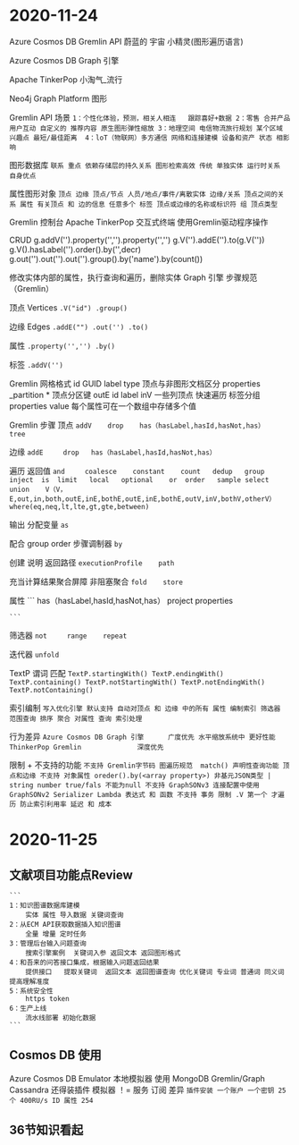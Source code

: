 # 2020-11-24
Azure Cosmos DB Gremlin API
蔚蓝的  宇宙      小精灵(图形遍历语言)

Azure Cosmos DB Graph 引擎

Apache TinkerPop
       小淘气_流行

Neo4j Graph Platform
       图形  

Gremlin API 场景
    ```
    1：个性化体验，预测，相关人相连   跟踪喜好+数据
    2：零售 合并产品 用户互动 自定义的 推荐内容 原生图形弹性缩放
    3：地理空间 电信物流旅行规划 某个区域 兴趣点 最短/最佳距离 
    4：loT（物联网）多方通信 网络和连接建模 设备和资产 状态 相影响
    ```

图形数据库
    ```
    联系 重点 依赖存储层的持久关系 图形检索高效
    传统 单独实体 运行时关系 自身优点
    ```

属性图形对象
    ```
    顶点 边缘
        顶点/节点 人员/地点/事件/离散实体
        边缘/关系 顶点之间的关系
        属性 有关顶点 和 边的信息 任意多个
        标签 顶点或边缘的名称或标识符 组 顶点类型
    ```

Gremlin 控制台
Apache TinkerPop 交互式终端
使用Gremlin驱动程序操作

CRUD
g.addV('').property('','').property('','')
g.V('').addE('').to(g.V(''))
g.V().hasLabel('').order().by('',decr)
g.out('').out('').out('').group().by('name').by(count())

修改实体内部的属性，执行查询和遍历，删除实体 Graph 引擎 步骤规范（Gremlin） 

顶点 Vertices
    ```
    .V("id") .group()
    ```

边缘 Edges
    ```
    .addE("") .out('') .to()
    ```

属性 
    ```
    .property('','') .by()
    ```

标签
    ```
    .addV('') 
    ```

Gremlin 网格格式
id GUID
label
type 顶点与非图形文档区分
properties 
_partition * 顶点分区键
outE
    id
    label
    inV 一些列顶点 快速遍历 标签分组
    properties 
        value 每个属性可在一个数组中存储多个值

Gremlin 步骤
顶点
    ```
    addV    drop    has（hasLabel,hasId,hasNot,has）    
    tree    
    ```

边缘
    ```
    addE     drop   has（hasLabel,hasId,hasNot,has）
    ```

遍历 返回值
    ```
    and     coalesce    constant    count   dedup   group 
    inject  is  limit   local   optional    or  order   sample
    select  union   
    V（V，E,out,in,both,outE,inE,bothE,outE,inE,bothE,outV,inV,bothV,otherV）
    where(eq,neq,lt,lte,gt,gte,between)
    ```

输出 分配变量
    ```
    as  
    ```

配合 group order 步骤调制器
    ```
    by
    ```

创建 说明 返回路径
    ```
    executionProfile    path
    ```

充当计算结果聚合屏障 非阻塞聚合
    ```
    fold    store   
    ```

属性
    ```
    has（hasLabel,hasId,hasNot,has）    project     properties 

    ```

筛选器
    ```
    not     range    repeat     
    ```

迭代器
    ```
    unfold  
    ```

TextP 谓词 匹配
    ```
    TextP.startingWith()
    TextP.endingWith()
    TextP.containing()
    TextP.notStartingWith()
    TextP.notEndingWith()
    TextP.notContaining()
    ```

索引编制
    ```
    写入优化引擎 默认支持 自动对顶点 和 边缘 中的所有 属性 编制索引
    筛选器 范围查询 排序 聚合 对属性 查询 索引处理
    ```

行为差异
    ```
    Azure Cosmos DB Graph 引擎      广度优先 水平缩放系统中 更好性能
    ThinkerPop Gremlin              深度优先
    ```

限制 + 不支持的功能
    ```
    不支持
        Gremlin字节码 图遍历规范 
        match() 声明性查询功能
        顶点和边缘 不支持 对象属性
        oreder().by(<array property>)
        非基元JSON类型 | string number true/fals 不能为null
        不支持 GraphSONv3 连接配置中使用 GraphSONv2 Serializer
        Lambda 表达式 和 函数
        不支持 事务
    限制
        .V 第一个 才遍历 防止索引利用率 延迟 和 成本
    ```

# 2020-11-25
## 文献项目功能点Review
    ```
    1：知识图谱数据库建模
        实体 属性 导入数据 关键词查询
    2：从ECM API获取数据插入知识图谱
        全量 增量 定时任务
    3：管理后台输入问题查询
        搜索引擎案例  关键词入参 返回文本 返回图形格式
    4：和吾来的问答接口集成，根据输入问题返回结果
        提供接口   提取关键词  返回文本 返回图谱查询 优化关键词 专业词 普通词 同义词 提高理解准度
    5：系统安全性
        https token
    6：生产上线
        流水线部署 初始化数据
    ```

## Cosmos DB 使用
Azure Cosmos DB Emulator 本地模拟器
使用 MongoDB Gremlin/Graph Cassandra 还得装插件
模拟器  ！= 服务 订阅 差异
    ```
    插件安装
    一个账户 一个密钥
    25个 400RU/s
    ID 属性 254
    ```


## 36节知识看起
